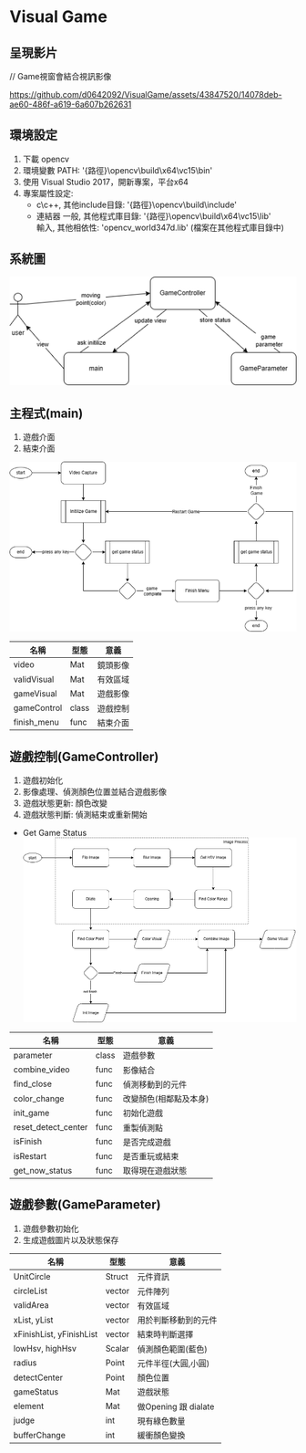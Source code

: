# Visual Game

## 呈現影片
// Game視窗會結合視訊影像

https://github.com/d0642092/VisualGame/assets/43847520/14078deb-ae60-486f-a619-6a607b262631

## 環境設定
1. 下載 opencv  
2. 環境變數 PATH: '{路徑}\opencv\build\x64\vc15\bin'
3. 使用 Visual Studio 2017，開新專案，平台x64
4. 專案屬性設定:   
	* c\c++, 其他include目錄: '{路徑}\opencv\build\include'  
	* 連結器
	 一般, 其他程式庫目錄: '{路徑}\opencv\build\x64\vc15\lib'  
	 輸入, 其他相依性: 'opencv_world347d.lib' (檔案在其他程式庫目錄中)

## 系統圖
![system](img/system.png)  

## 主程式(main)  
1. 遊戲介面
2. 結束介面 

![main](img/main.png)  

| 名稱 | 型態 | 意義 |
| ---- | ---- | ---------------  
| video | Mat | 鏡頭影像                   
| validVisual | Mat | 有效區域  
| gameVisual | Mat | 遊戲影像  
| gameControl | class | 遊戲控制
| finish_menu | func | 結束介面


## 遊戲控制(GameController)  
1. 遊戲初始化
2. 影像處理、偵測顏色位置並結合遊戲影像
3. 遊戲狀態更新: 顏色改變
4. 遊戲狀態判斷: 偵測結束或重新開始

* Get Game Status 
![GameStatus](img/gameStatus.png)  

| 名稱 | 型態 | 意義 |
| ---- | ---- | ---------------  
| parameter | class | 遊戲參數
| combine_video | func | 影像結合                 
| find_close | func | 偵測移動到的元件
| color_change | func | 改變顏色(相鄰點及本身)
| init_game | func | 初始化遊戲
| reset_detect_center | func | 重製偵測點
| isFinish | func | 是否完成遊戲
| isRestart | func | 是否重玩或結束
| get_now_status | func | 取得現在遊戲狀態


## 遊戲參數(GameParameter)  
1. 遊戲參數初始化
2. 生成遊戲圖片以及狀態保存


| 名稱 | 型態 | 意義 |
| ---- | ---- | ---------------  
| UnitCircle | Struct | 元件資訊                  
| circleList | vector | 元件陣列                
| validArea | vector | 有效區域
| xList, yList | vector | 用於判斷移動到的元件
| xFinishList, yFinishList | vector | 結束時判斷選擇
| lowHsv, highHsv | Scalar | 偵測顏色範圍(藍色)
| radius | Point | 元件半徑(大圓,小圓)
| detectCenter | Point | 顏色位置
| gameStatus | Mat | 遊戲狀態
| element | Mat | 做Opening 跟 dialate
| judge | int | 現有綠色數量
| bufferChange | int | 緩衝顏色變換
